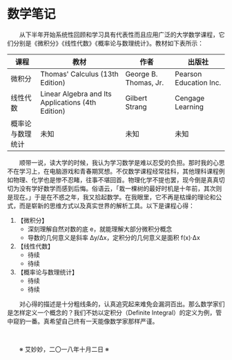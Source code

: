 # 数学笔记

&emsp;&emsp;从下半年开始系统性回顾和学习具有代表性而且应用广泛的大学数学课程，它们分别是《微积分》《线性代数》《概率论与数理统计》。教材如下表所示：

课程 | 教材 | 作者 | 出版社
----- | ----- | ----- | -----
微积分 | Thomas' Calculus (13th Edition) | George B. Thomas, Jr. | Pearson Education Inc.
线性代数 | Linear Algebra and Its Applications (4th Edition) | Gilbert Strang | Cengage Learning
概率论与数理统计 | 未知 | 未知 | 未知

&emsp;&emsp;顺带一说，读大学的时候，我认为学习数学是难以忍受的负担。那时我的心思不在学习上，在电脑游戏和青春期冥想。不仅数学课程经常挂科，其他理科课程例如物理、化学也是惨不忍睹，往事不堪回首。物理化学不提也罢，现今倒是真真切切为没有学好数学而感到后悔。俗语云，「栽一棵树的最好时机是十年前，其次则是现在。」于是在不惑之年，我又拾起数学。在我眼里，它不再是枯燥的理论和公式，而是崭新的思维方式以及真实世界的解析工具。以下是课程心得：

1. 【微积分】
    - 深刻理解自然对数的底 e，就能理解大部分微积分概念
    - 导数的几何意义是斜率 Δy/Δx，定积分的几何意义是面积 f(x)·Δx
2. 【线性代数】
    - 待续
    - 待续
3. 【概率论与数理统计】
    - 待续
    - 待续

&emsp;&emsp;对心得的描述是十分粗线条的，认真追究起来难免会漏洞百出。那么数学家们是怎样定义一个概念的？我们不妨以定积分（Definite Integral）的定义为例，管中窥豹一番。真希望自己终有一天能像数学家那样严谨。

&emsp;&emsp;

&emsp;&emsp;※ 艾妙妙，二〇一八年十月二日 ※
